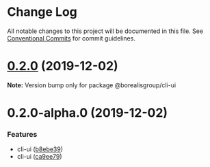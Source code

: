 # Change Log

All notable changes to this project will be documented in this file.
See [Conventional Commits](https://conventionalcommits.org) for commit guidelines.

# [0.2.0](https://github.com/borealisgroup/borealis/tree/master/packages/@borealisgroup/cli-ui/compare/@borealisgroup/cli-ui@0.2.0-alpha.0...@borealisgroup/cli-ui@0.2.0) (2019-12-02)

**Note:** Version bump only for package @borealisgroup/cli-ui





# 0.2.0-alpha.0 (2019-12-02)


### Features

* cli-ui ([b8ebe39](https://github.com/borealisgroup/borealis/tree/master/packages/@borealisgroup/cli-ui/commit/b8ebe3987f2069939d1875398254e80da6cd273c))
* cli-ui ([ca9ee79](https://github.com/borealisgroup/borealis/tree/master/packages/@borealisgroup/cli-ui/commit/ca9ee79fd35df6c242cbbadcd977eb07adaa1a77))
